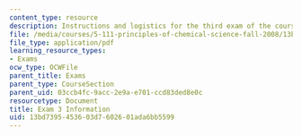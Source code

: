 ```yaml
---
content_type: resource
description: Instructions and logistics for the third exam of the course.
file: /media/courses/5-111-principles-of-chemical-science-fall-2008/13bd7395453603d7602601ada6bb5599_exam3info.pdf
file_type: application/pdf
learning_resource_types:
- Exams
ocw_type: OCWFile
parent_title: Exams
parent_type: CourseSection
parent_uid: 03ccb4fc-9acc-2e9a-e701-ccd83ded8e0c
resourcetype: Document
title: Exam 3 Information
uid: 13bd7395-4536-03d7-6026-01ada6bb5599
---
```

